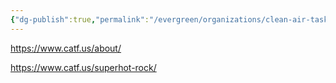 ```yaml
---
{"dg-publish":true,"permalink":"/evergreen/organizations/clean-air-taskforce-catf/"}
---
```


https://www.catf.us/about/

https://www.catf.us/superhot-rock/